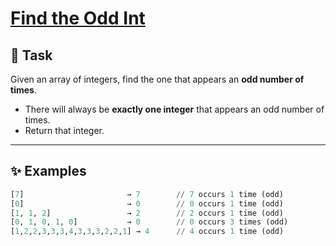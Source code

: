 # [Find the Odd Int](https://www.codewars.com/kata/54da5a58ea159efa38000836/train/python)

## 📌 Task
Given an array of integers, find the one that appears an **odd number of times**.

- There will always be **exactly one integer** that appears an odd number of times.
- Return that integer.

---

## ✨ Examples

```python
[7]                       → 7        // 7 occurs 1 time (odd)
[0]                       → 0        // 0 occurs 1 time (odd)
[1, 1, 2]                 → 2        // 2 occurs 1 time (odd)
[0, 1, 0, 1, 0]           → 0        // 0 occurs 3 times (odd)
[1,2,2,3,3,3,4,3,3,3,2,2,1] → 4      // 4 occurs 1 time (odd)
```